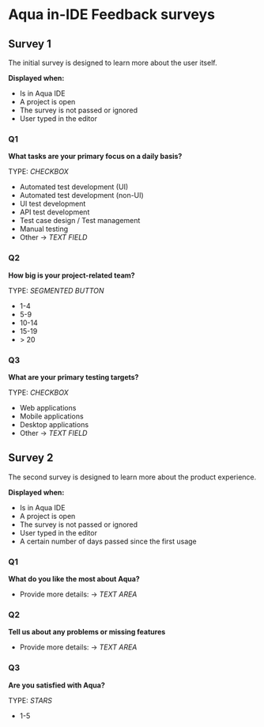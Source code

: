 # Aqua in-IDE Feedback surveys

## Survey 1

The initial survey is designed to learn more about the user itself.

**Displayed when:**

* Is in Aqua IDE
* A project is open
* The survey is not passed or ignored
* User typed in the editor

### Q1

**What tasks are your primary focus on a daily basis?**

TYPE: _CHECKBOX_

* Automated test development (UI)
* Automated test development (non-UI)
* UI test development
* API test development
* Test case design / Test management
* Manual testing
* Other -> _TEXT FIELD_

### Q2

**How big is your project-related team?**

TYPE: _SEGMENTED BUTTON_

* 1-4
* 5-9
* 10-14
* 15-19
* \> 20

### Q3

**What are your primary testing targets?**

TYPE: _CHECKBOX_

* Web applications
* Mobile applications
* Desktop applications
* Other -> _TEXT FIELD_

## Survey 2

The second survey is designed to learn more about the product experience.

**Displayed when:**

* Is in Aqua IDE
* A project is open
* The survey is not passed or ignored
* User typed in the editor
* A certain number of days passed since the first usage

### Q1

**What do you like the most about Aqua?**

* Provide more details: -> _TEXT AREA_

### Q2

**Tell us about any problems or missing features**

* Provide more details: -> _TEXT AREA_

### Q3

**Are you satisfied with Aqua?**

TYPE: _STARS_

* 1-5